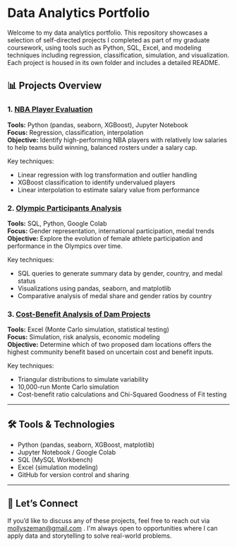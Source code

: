 # Data Analytics Portfolio

Welcome to my data analytics portfolio. This repository showcases a selection of self-directed projects I completed as part of my graduate coursework, using tools such as Python, SQL, Excel, and modeling techniques including regression, classification, simulation, and visualization. Each project is housed in its own folder and includes a detailed README.

## 📊 Projects Overview

### 1. [NBA Player Evaluation](./nba-player-evaluation)
**Tools:** Python (pandas, seaborn, XGBoost), Jupyter Notebook  
**Focus:** Regression, classification, interpolation  
**Objective:** Identify high-performing NBA players with relatively low salaries to help teams build winning, balanced rosters under a salary cap.

Key techniques:
- Linear regression with log transformation and outlier handling
- XGBoost classification to identify undervalued players
- Linear interpolation to estimate salary value from performance

### 2. [Olympic Participants Analysis](./olympic-participants)
**Tools:** SQL, Python, Google Colab  
**Focus:** Gender representation, international participation, medal trends  
**Objective:** Explore the evolution of female athlete participation and performance in the Olympics over time.

Key techniques:
- SQL queries to generate summary data by gender, country, and medal status
- Visualizations using pandas, seaborn, and matplotlib
- Comparative analysis of medal share and gender ratios by country

### 3. [Cost-Benefit Analysis of Dam Projects](./cost-benefit-analysis)
**Tools:** Excel (Monte Carlo simulation, statistical testing)  
**Focus:** Simulation, risk analysis, economic modeling  
**Objective:** Determine which of two proposed dam locations offers the highest community benefit based on uncertain cost and benefit inputs.

Key techniques:
- Triangular distributions to simulate variability
- 10,000-run Monte Carlo simulation
- Cost-benefit ratio calculations and Chi-Squared Goodness of Fit testing

---

## 🛠️ Tools & Technologies

- Python (pandas, seaborn, XGBoost, matplotlib)
- Jupyter Notebook / Google Colab
- SQL (MySQL Workbench)
- Excel (simulation modeling)
- GitHub for version control and sharing

---

## 🤝 Let’s Connect

If you’d like to discuss any of these projects, feel free to reach out via <mollyszeman@gmail.com> . I'm always open to opportunities where I can apply data and storytelling to solve real-world problems.

